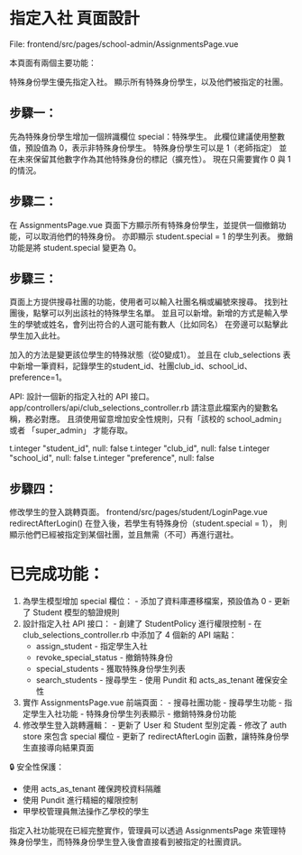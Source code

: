# 指定入社 頁面設計
File: frontend/src/pages/school-admin/AssignmentsPage.vue


本頁面有兩個主要功能：

特殊身份學生優先指定入社。
顯示所有特殊身份學生，以及他們被指定的社團。



## 步驟一：
先為特殊身份學生增加一個辨識欄位 special：特殊學生。
此欄位建議使用整數值，預設值為 0，表示非特殊身份學生。
特殊身份學生可以是 1（老師指定）
並在未來保留其他數字作為其他特殊身份的標記（擴充性）。
現在只需要實作 0 與 1 的情況。


## 步驟二：
在 AssignmentsPage.vue 頁面下方顯示所有特殊身份學生，並提供一個撤銷功能，可以取消他們的特殊身份。
亦即顯示 student.special = 1 的學生列表。
撤銷功能是將 student.special 變更為 0。


## 步驟三：
頁面上方提供搜尋社團的功能，使用者可以輸入社團名稱或編號來搜尋。
找到社團後，點擊可以列出該社的特殊學生名單。
並且可以新增。新增的方式是輸入學生的學號或姓名，會列出符合的人選可能有數人（比如同名）
在旁邊可以點擊此學生加入此社。

加入的方法是變更該位學生的特殊狀態（從0變成1）。
並且在 club_selections 表中新增一筆資料，記錄學生的student_id、社團club_id、school_id、preference=1。

API: 設計一個新的指定入社的 API 接口。
app/controllers/api/club_selections_controller.rb
請注意此檔案內的變數名稱，務必對應。
且須使用留意增加安全性規則，只有「該校的 school_admin」 或者 「super_admin」 才能存取。

t.integer "student_id", null: false
t.integer "club_id", null: false
t.integer "school_id", null: false
t.integer "preference", null: false


## 步驟四：
修改學生的登入跳轉頁面。
frontend/src/pages/student/LoginPage.vue
redirectAfterLogin()
在登入後，若學生有特殊身份（student.special = 1），
則顯示他們已經被指定到某個社團，並且無需（不可）再進行選社。


# 已完成功能：

  1. 為學生模型增加 special 欄位：
    - 添加了資料庫遷移檔案，預設值為 0
    - 更新了 Student 模型的驗證規則
  2. 設計指定入社 API 接口：
    - 創建了 StudentPolicy 進行權限控制
    - 在 club_selections_controller.rb 中添加了 4 個新的 API 端點：
        - assign_student - 指定學生入社
      - revoke_special_status - 撤銷特殊身份
      - special_students - 獲取特殊身份學生列表
      - search_students - 搜尋學生
    - 使用 Pundit 和 acts_as_tenant 確保安全性
  3. 實作 AssignmentsPage.vue 前端頁面：
    - 搜尋社團功能
    - 搜尋學生功能
    - 指定學生入社功能
    - 特殊身份學生列表顯示
    - 撤銷特殊身份功能
  4. 修改學生登入跳轉邏輯：
    - 更新了 User 和 Student 型別定義
    - 修改了 auth store 來包含 special 欄位
    - 更新了 redirectAfterLogin 函數，讓特殊身份學生直接導向結果頁面

  🔒 安全性保護：
  - 使用 acts_as_tenant 確保跨校資料隔離
  - 使用 Pundit 進行精細的權限控制
  - 甲學校管理員無法操作乙學校的學生

  指定入社功能現在已經完整實作，管理員可以透過 AssignmentsPage
  來管理特殊身份學生，而特殊身份學生登入後會直接看到被指定的社團資訊。